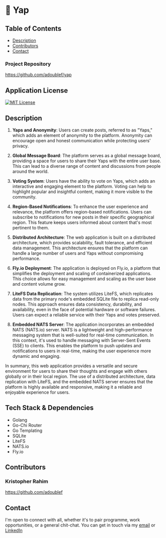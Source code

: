 # 🐨 Yap

## Table of Contents

<!-- - [Project link](#project-link) -->
<!-- - [Usage](#usage) -->
- [Description](#description)
- [Contributors](#contributors)
- [Contact](#contact)

<!-- ## Project Link -->

### Project Repository

<https://github.com/adoublef/yap>

## Application License

 [![MIT License](https://img.shields.io/badge/License-MIT-blue.svg)](https://opensource.org/licenses/MIT)

## Description

1. **Yaps and Anonymity**:
   Users can create posts, referred to as "Yaps," which adds an element of anonymity to the platform. Anonymity can encourage open and honest communication while protecting users' privacy.

2. **Global Message Board**:
   The platform serves as a global message board, providing a space for users to share their Yaps with the entire user base. This can lead to a diverse range of content and discussions from people around the world.

3. **Voting System**:
   Users have the ability to vote on Yaps, which adds an interactive and engaging element to the platform. Voting can help to highlight popular and insightful content, making it more visible to the community.

4. **Region-Based Notifications**:
   To enhance the user experience and relevance, the platform offers region-based notifications. Users can subscribe to notifications for new posts in their specific geographical region. This feature keeps users informed about content that's most pertinent to them.

5. **Distributed Architecture**:
   The web application is built on a distributed architecture, which provides scalability, fault tolerance, and efficient data management. This architecture ensures that the platform can handle a large number of users and Yaps without compromising performance.

6. **Fly.io Deployment**:
   The application is deployed on Fly.io, a platform that simplifies the deployment and scaling of containerized applications. This choice allows for easy management and scaling as the user base and content volume grow.

7. **LiteFS Data Replication**:
   The system utilizes LiteFS, which replicates data from the primary node's embedded SQLite file to replica read-only nodes. This approach ensures data consistency, durability, and availability, even in the face of potential hardware or software failures. Users can expect a reliable service with their Yaps and votes preserved.

8. **Embedded NATS Server**:
   The application incorporates an embedded NATS (NATS.io) server. NATS is a lightweight and high-performance messaging system that is well-suited for real-time communication. In this context, it's used to handle messaging with Server-Sent Events (SSE) to clients. This enables the platform to push updates and notifications to users in real-time, making the user experience more dynamic and engaging.

In summary, this web application provides a versatile and secure environment for users to share their thoughts and engage with others globally or in their local region. The use of a distributed architecture, data replication with LiteFS, and the embedded NATS server ensures that the platform is highly available and responsive, making it a reliable and enjoyable experience for users.

## Tech Stack & Dependencies

- Golang
- Go-Chi Router
- Go Templating
- SQLite
- LiteFS
- NATS.io
- Fly.io

## Contributors

### Kristopher Rahim

 <https://github.com/adoublef>

## Contact

I'm open to connect with all, whether it's to pair programme, work opportunities, or a general chit-chat. You can get in touch via my [email](mailto:kristopherab@gmail.com) or [LinkedIn](https://www.linkedin.com/in/kraffulbrown/)
